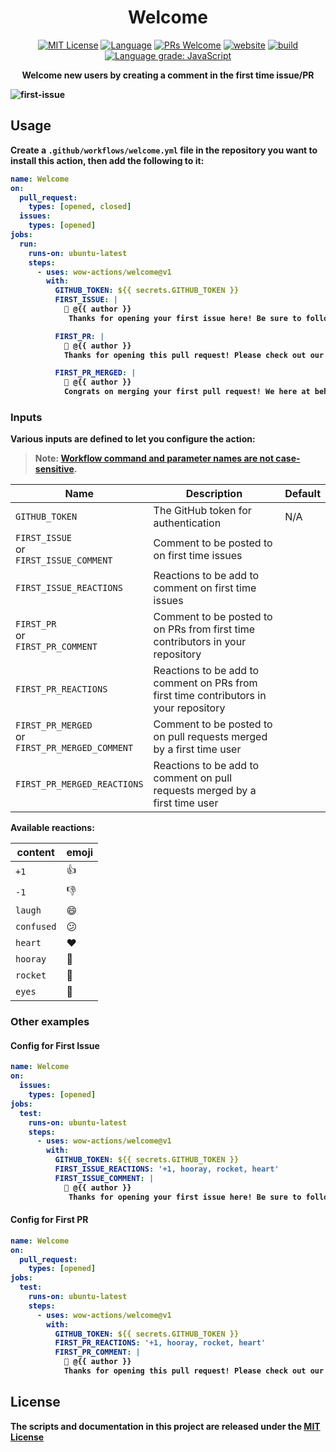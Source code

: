 <h1 align="center">Welcome</h1>


<p align="center">
  <a href="/wow-actions/welcome/blob/master/LICENSE"><img alt="MIT License" src="https://img.shields.io/github/license/wow-actions/welcome?style=flat-square"></a>
  <a href="https://www.typescriptlang.org" rel="nofollow"><img alt="Language" src="https://img.shields.io/badge/language-TypeScript-blue.svg?style=flat-square"></a>
  <a href="https://github.com/wow-actions/welcome/pulls"><img alt="PRs Welcome" src="https://img.shields.io/badge/PRs-Welcome-brightgreen.svg?style=flat-square" ></a>
  <a href="https://github.com/marketplace/actions/welcome" rel="nofollow"><img alt="website" src="https://img.shields.io/static/v1?label=&labelColor=505050&message=Marketplace&color=0076D6&style=flat-square&logo=google-chrome&logoColor=0076D6" ></a>
  <a href="https://github.com/wow-actions/welcome/actions/workflows/release.yml"><img alt="build" src="https://img.shields.io/github/workflow/status/wow-actions/welcome/Release/master?logo=github&style=flat-square" ></a>
  <a href="https://lgtm.com/projects/g/wow-actions/welcome/context:javascript" rel="nofollow"><img alt="Language grade: JavaScript" src="https://img.shields.io/lgtm/grade/javascript/g/wow-actions/welcome.svg?logo=lgtm&style=flat-square" ></a>
</p>


<p align="center"><strong>Welcome new users by creating a comment in the first time issue/PR</string></p>

![first-issue](https://github.com/wow-actions/welcome/blob/master/screenshots/first-issue.jpg?raw=true)

## Usage

Create a `.github/workflows/welcome.yml` file in the repository you want to install this action, then add the following to it:

```yml
name: Welcome
on:
  pull_request:
    types: [opened, closed]
  issues:
    types: [opened]
jobs:
  run:
    runs-on: ubuntu-latest
    steps:
      - uses: wow-actions/welcome@v1
        with:
          GITHUB_TOKEN: ${{ secrets.GITHUB_TOKEN }}
          FIRST_ISSUE: |
            👋 @{{ author }}
             Thanks for opening your first issue here! Be sure to follow the issue template!

          FIRST_PR: |
            👋 @{{ author }}
            Thanks for opening this pull request! Please check out our contributing guidelines.

          FIRST_PR_MERGED: |
            🎉 @{{ author }}
            Congrats on merging your first pull request! We here at behaviorbot are proud of you!
```

### Inputs

Various inputs are defined to let you configure the action:

> Note: [Workflow command and parameter names are not case-sensitive](https://docs.github.com/en/free-pro-team@latest/actions/reference/workflow-commands-for-github-actions#about-workflow-commands).

| Name | Description | Default |
| --- | --- | --- |
| `GITHUB_TOKEN` | The GitHub token for authentication | N/A |
| `FIRST_ISSUE` <br> or <br> `FIRST_ISSUE_COMMENT` | Comment to be posted to on first time issues |  |
| `FIRST_ISSUE_REACTIONS` | Reactions to be add to comment on first time issues |  |
| `FIRST_PR` <br> or <br> `FIRST_PR_COMMENT` | Comment to be posted to on PRs from first time contributors in your repository |  |
| `FIRST_PR_REACTIONS` | Reactions to be add to comment on PRs from first time contributors in your repository |  |
| `FIRST_PR_MERGED` <br> or <br> `FIRST_PR_MERGED_COMMENT` | Comment to be posted to on pull requests merged by a first time user |  |
| `FIRST_PR_MERGED_REACTIONS` | Reactions to be add to comment on pull requests merged by a first time user |  |

Available reactions:

| content    | emoji |
| ---------- | ----- |
| `+1`       | 👍    |
| `-1`       | 👎    |
| `laugh`    | 😄    |
| `confused` | 😕    |
| `heart`    | ❤️    |
| `hooray`   | 🎉    |
| `rocket`   | 🚀    |
| `eyes`     | 👀    |

### Other examples

#### Config for First Issue

```yml
name: Welcome
on:
  issues:
    types: [opened]
jobs:
  test:
    runs-on: ubuntu-latest
    steps:
      - uses: wow-actions/welcome@v1
        with:
          GITHUB_TOKEN: ${{ secrets.GITHUB_TOKEN }}
          FIRST_ISSUE_REACTIONS: '+1, hooray, rocket, heart'
          FIRST_ISSUE_COMMENT: |
            👋 @{{ author }}
             Thanks for opening your first issue here! Be sure to follow the issue template!
```

#### Config for First PR

```yml
name: Welcome
on:
  pull_request:
    types: [opened]
jobs:
  test:
    runs-on: ubuntu-latest
    steps:
      - uses: wow-actions/welcome@v1
        with:
          GITHUB_TOKEN: ${{ secrets.GITHUB_TOKEN }}
          FIRST_PR_REACTIONS: '+1, hooray, rocket, heart'
          FIRST_PR_COMMENT: |
            👋 @{{ author }}
            Thanks for opening this pull request! Please check out our contributing guidelines.
```

## License

The scripts and documentation in this project are released under the [MIT License](LICENSE)
